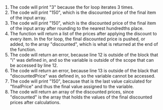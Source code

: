 1) The code will print "3" because the for loop iterates 3 times.
2) The code will print "150", which is the discounted price of the final item of the input array.
3) The code will print "150", which is the discounted price of the final item of the input array after rounding to the nearest hundredths place.
4) The function will return a list of the prices after applying the discount to every item. In the for loop, the final discounted price is pushed, or added, to the array "discounted", which is what is returned at the end of the function.
5) The code will return an error, because line 12 is outside of the block that "i" was defined in, and so the variable is outside of the scope that can be accessed by line 12.
6) The code will return an error, because line 13 is outside of the black that "discountedPrice" was defined in, so the variable cannot be accessed.
7) The code will print "150", because that is the last value calculated for "finalPrice" and thus the final value assigned to the variable.
8) The code will return an array of the discounted prices, since "discounted" is the array that holds the values of the final discounted prices after calculations.
